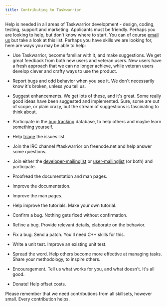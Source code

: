 ```yaml
---
title: Contributing to Taskwarrior
---
```


Help is needed in all areas of Taskwarrior development - design, coding, testing, support and marketing.
Applicants must be friendly.
Perhaps you are looking to help, but don\'t know where to start.
You can of course [email us](mailto:taskwarrior-dev@googlegroups.com) but take a look at this list.
Perhaps you have skills we are looking for, here are ways you may be able to help:

-   Use Taskwarrior, become familiar with it, and make suggestions.
    We get great feedback from both new users and veteran users.
    New users have a fresh approach that we can no longer achieve, while veteran users develop clever and crafty ways to use the product.

-   Report bugs and odd behavior when you see it.
    We don\'t necessarily know it\'s broken, unless you tell us.

-   Suggest enhancements.
    We get lots of these, and it\'s great.
    Some really good ideas have been suggested and implemented.
    Sure, some are out of scope, or plain crazy, but the stream of suggestions is fascinating to think about.

-   Participate in the [bug tracking](https://github.com/GothenburgBitFactory/taskwarrior/issues) database, to help others and maybe learn something yourself.

-   Help [triage](/docs/triage) the issues list.

-   Join the IRC channel \#taskwarrior on freenode.net and help answer some questions.

-   Join either the [developer-mailinglist](https://groups.google.com/forum/#!forum/taskwarrior-dev) or [user-mailinglist](https://groups.google.com/forum/#!forum/taskwarrior-user) (or both) and participate.

-   Proofread the documentation and man pages.

-   Improve the documentation.

-   Improve the man pages.

-   Help improve the tutorials.
    Make your own tutorial.

-   Confirm a bug.
    Nothing gets fixed without confirmation.

-   Refine a bug.
    Provide relevant details, elaborate on the behavior.

-   Fix a bug.
    Send a patch.
    You\'ll need C++ skills for this.

-   Write a unit test.
    Improve an existing unit test.

-   Spread the word.
    Help others become more effective at managing tasks.
    Share your methodology, to inspire others.

-   Encouragement.
    Tell us what works for you, and what doesn\'t.
    It\'s all good.

-   Donate! Help offset costs.

Please remember that we need contributions from all skillsets, however small.
Every contribution helps.
